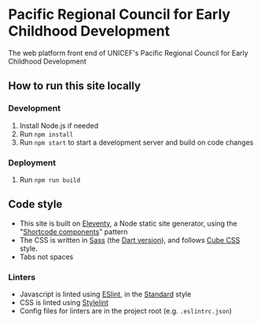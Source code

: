 # Pacific Regional Council for Early Childhood Development

The web platform front end of UNICEF's Pacific Regional Council for Early Childhood Development

## How to run this site locally

### Development
1. Install Node.js if needed
2. Run `npm install`
3. Run `npm start` to start a development server and build on code changes

### Deployment
1. Run `npm run build`

## Code style
- This site is built on [Eleventy](http://11ty.dev), a Node static site generator, using the "[Shortcode components](https://github.com/adamduncan/eleventy-shortcomps)" pattern
- The CSS is written in [Sass](https://sass-lang.com) (the [Dart version](https://sass-lang.com/dart-sass)), and follows [Cube CSS](https://piccalil.li/cube-css/) style. 
- Tabs not spaces

### Linters
- Javascript is linted using [ESlint](http://eslint.org), in the [Standard](https://standardjs.com) style
- CSS is linted using [Stylelint](http://stylelint.io)
- Config files for linters are in the project root (e.g. `.eslintrc.json`)
	
